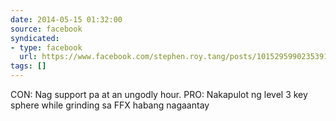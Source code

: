 ```yaml
---
date: 2014-05-15 01:32:00
source: facebook
syndicated:
- type: facebook
  url: https://www.facebook.com/stephen.roy.tang/posts/10152959902353912
tags: []
---
```


CON: Nag support pa at an ungodly hour. PRO: Nakapulot ng level 3 key sphere while grinding sa FFX habang nagaantay